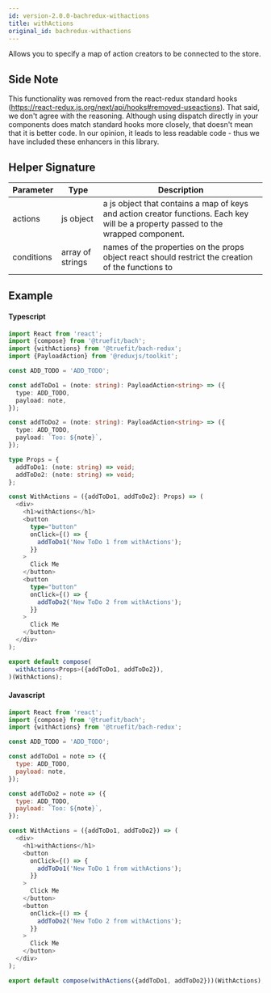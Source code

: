 ```yaml
---
id: version-2.0.0-bachredux-withactions
title: withActions
original_id: bachredux-withactions
---
```


Allows you to specify a map of action creators to be connected to the store.

## Side Note

This functionality was removed from the react-redux standard hooks (https://react-redux.js.org/next/api/hooks#removed-useactions). That said, we don't agree with the reasoning. Although using dispatch directly in your components does match standard hooks more closely, that doesn't mean that it is better code. In our opinion, it leads to less readable code - thus we have included these enhancers in this library.

## Helper Signature

| Parameter  | Type             | Description                                                                                                                        |
| ---------- | ---------------- | ---------------------------------------------------------------------------------------------------------------------------------- |
| actions    | js object        | a js object that contains a map of keys and action creator functions. Each key will be a property passed to the wrapped component. |
| conditions | array of strings | names of the properties on the props object react should restrict the creation of the functions to                                 |

## Example

#### Typescript

```Typescript
import React from 'react';
import {compose} from '@truefit/bach';
import {withActions} from '@truefit/bach-redux';
import {PayloadAction} from '@reduxjs/toolkit';

const ADD_TODO = 'ADD_TODO';

const addToDo1 = (note: string): PayloadAction<string> => ({
  type: ADD_TODO,
  payload: note,
});

const addToDo2 = (note: string): PayloadAction<string> => ({
  type: ADD_TODO,
  payload: `Too: ${note}`,
});

type Props = {
  addToDo1: (note: string) => void;
  addToDo2: (note: string) => void;
};

const WithActions = ({addToDo1, addToDo2}: Props) => (
  <div>
    <h1>withActions</h1>
    <button
      type="button"
      onClick={() => {
        addToDo1('New ToDo 1 from withActions');
      }}
    >
      Click Me
    </button>
    <button
      type="button"
      onClick={() => {
        addToDo2('New ToDo 2 from withActions');
      }}
    >
      Click Me
    </button>
  </div>
);

export default compose(
  withActions<Props>({addToDo1, addToDo2}),
)(WithActions);
```

#### Javascript

```Javascript
import React from 'react';
import {compose} from '@truefit/bach';
import {withActions} from '@truefit/bach-redux';

const ADD_TODO = 'ADD_TODO';

const addToDo1 = note => ({
  type: ADD_TODO,
  payload: note,
});

const addToDo2 = note => ({
  type: ADD_TODO,
  payload: `Too: ${note}`,
});

const WithActions = ({addToDo1, addToDo2}) => (
  <div>
    <h1>withActions</h1>
    <button
      onClick={() => {
        addToDo1('New ToDo 1 from withActions');
      }}
    >
      Click Me
    </button>
    <button
      onClick={() => {
        addToDo2('New ToDo 2 from withActions');
      }}
    >
      Click Me
    </button>
  </div>
);

export default compose(withActions({addToDo1, addToDo2}))(WithActions);
```
